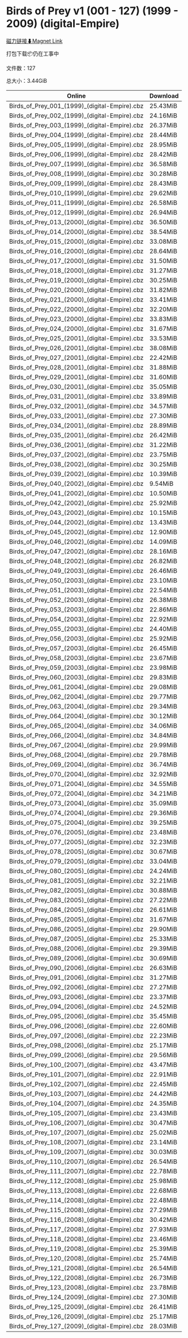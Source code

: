 # Birds of Prey v1 (001 - 127) (1999 - 2009) (digital-Empire)

[磁力链接⬇Magnet Link](magnet:?xt=urn:btih:73321f4c13bc11be060933b0826b2d9becb112c7&dn=Birds%20of%20Prey%20v1%20%28001%20-%20127%29%20%281999%20-%202009%29%20%28digital-Empire%29)

打包下载📦仍在工事中

文件数：127

总大小：3.44GiB

Online | Download
--- | ---
Birds\_of\_Prey\_001\_(1999)\_(digital-Empire).cbz | 25.43MiB
Birds\_of\_Prey\_002\_(1999)\_(digital-Empire).cbz | 24.16MiB
Birds\_of\_Prey\_003\_(1999)\_(digital-Empire).cbz | 26.37MiB
Birds\_of\_Prey\_004\_(1999)\_(digital-Empire).cbz | 28.44MiB
Birds\_of\_Prey\_005\_(1999)\_(digital-Empire).cbz | 28.95MiB
Birds\_of\_Prey\_006\_(1999)\_(digital-Empire).cbz | 28.42MiB
Birds\_of\_Prey\_007\_(1999)\_(digital-Empire).cbz | 36.58MiB
Birds\_of\_Prey\_008\_(1999)\_(digital-Empire).cbz | 30.28MiB
Birds\_of\_Prey\_009\_(1999)\_(digital-Empire).cbz | 28.43MiB
Birds\_of\_Prey\_010\_(1999)\_(digital-Empire).cbz | 29.62MiB
Birds\_of\_Prey\_011\_(1999)\_(digital-Empire).cbz | 26.58MiB
Birds\_of\_Prey\_012\_(1999)\_(digital-Empire).cbz | 26.94MiB
Birds\_of\_Prey\_013\_(2000)\_(digital-Empire).cbz | 36.50MiB
Birds\_of\_Prey\_014\_(2000)\_(digital-Empire).cbz | 38.54MiB
Birds\_of\_Prey\_015\_(2000)\_(digital-Empire).cbz | 33.08MiB
Birds\_of\_Prey\_016\_(2000)\_(digital-Empire).cbz | 28.64MiB
Birds\_of\_Prey\_017\_(2000)\_(digital-Empire).cbz | 31.50MiB
Birds\_of\_Prey\_018\_(2000)\_(digital-Empire).cbz | 31.27MiB
Birds\_of\_Prey\_019\_(2000)\_(digital-Empire).cbz | 30.25MiB
Birds\_of\_Prey\_020\_(2000)\_(digital-Empire).cbz | 31.82MiB
Birds\_of\_Prey\_021\_(2000)\_(digital-Empire).cbz | 33.41MiB
Birds\_of\_Prey\_022\_(2000)\_(digital-Empire).cbz | 32.20MiB
Birds\_of\_Prey\_023\_(2000)\_(digital-Empire).cbz | 33.83MiB
Birds\_of\_Prey\_024\_(2000)\_(digital-Empire).cbz | 31.67MiB
Birds\_of\_Prey\_025\_(2001)\_(digital-Empire).cbz | 33.53MiB
Birds\_of\_Prey\_026\_(2001)\_(digital-Empire).cbz | 38.08MiB
Birds\_of\_Prey\_027\_(2001)\_(digital-Empire).cbz | 22.42MiB
Birds\_of\_Prey\_028\_(2001)\_(digital-Empire).cbz | 31.88MiB
Birds\_of\_Prey\_029\_(2001)\_(digital-Empire).cbz | 31.60MiB
Birds\_of\_Prey\_030\_(2001)\_(digital-Empire).cbz | 35.05MiB
Birds\_of\_Prey\_031\_(2001)\_(digital-Empire).cbz | 33.89MiB
Birds\_of\_Prey\_032\_(2001)\_(digital-Empire).cbz | 34.57MiB
Birds\_of\_Prey\_033\_(2001)\_(digital-Empire).cbz | 27.30MiB
Birds\_of\_Prey\_034\_(2001)\_(digital-Empire).cbz | 28.89MiB
Birds\_of\_Prey\_035\_(2001)\_(digital-Empire).cbz | 26.42MiB
Birds\_of\_Prey\_036\_(2001)\_(digital-Empire).cbz | 31.22MiB
Birds\_of\_Prey\_037\_(2002)\_(digital-Empire).cbz | 23.75MiB
Birds\_of\_Prey\_038\_(2002)\_(digital-Empire).cbz | 30.25MiB
Birds\_of\_Prey\_039\_(2002)\_(digital-Empire).cbz | 10.39MiB
Birds\_of\_Prey\_040\_(2002)\_(digital-Empire).cbz | 9.54MiB
Birds\_of\_Prey\_041\_(2002)\_(digital-Empire).cbz | 10.50MiB
Birds\_of\_Prey\_042\_(2002)\_(digital-Empire).cbz | 25.92MiB
Birds\_of\_Prey\_043\_(2002)\_(digital-Empire).cbz | 10.15MiB
Birds\_of\_Prey\_044\_(2002)\_(digital-Empire).cbz | 13.43MiB
Birds\_of\_Prey\_045\_(2002)\_(digital-Empire).cbz | 12.90MiB
Birds\_of\_Prey\_046\_(2002)\_(digital-Empire).cbz | 14.09MiB
Birds\_of\_Prey\_047\_(2002)\_(digital-Empire).cbz | 28.16MiB
Birds\_of\_Prey\_048\_(2002)\_(digital-Empire).cbz | 26.82MiB
Birds\_of\_Prey\_049\_(2003)\_(digital-Empire).cbz | 26.46MiB
Birds\_of\_Prey\_050\_(2003)\_(digital-Empire).cbz | 23.10MiB
Birds\_of\_Prey\_051\_(2003)\_(digital-Empire).cbz | 22.54MiB
Birds\_of\_Prey\_052\_(2003)\_(digital-Empire).cbz | 26.38MiB
Birds\_of\_Prey\_053\_(2003)\_(digital-Empire).cbz | 22.86MiB
Birds\_of\_Prey\_054\_(2003)\_(digital-Empire).cbz | 22.92MiB
Birds\_of\_Prey\_055\_(2003)\_(digital-Empire).cbz | 24.40MiB
Birds\_of\_Prey\_056\_(2003)\_(digital-Empire).cbz | 25.92MiB
Birds\_of\_Prey\_057\_(2003)\_(digital-Empire).cbz | 26.45MiB
Birds\_of\_Prey\_058\_(2003)\_(digital-Empire).cbz | 23.67MiB
Birds\_of\_Prey\_059\_(2003)\_(digital-Empire).cbz | 23.98MiB
Birds\_of\_Prey\_060\_(2003)\_(digital-Empire).cbz | 29.83MiB
Birds\_of\_Prey\_061\_(2004)\_(digital-Empire).cbz | 29.08MiB
Birds\_of\_Prey\_062\_(2004)\_(digital-Empire).cbz | 29.77MiB
Birds\_of\_Prey\_063\_(2004)\_(digital-Empire).cbz | 29.34MiB
Birds\_of\_Prey\_064\_(2004)\_(digital-Empire).cbz | 30.12MiB
Birds\_of\_Prey\_065\_(2004)\_(digital-Empire).cbz | 34.06MiB
Birds\_of\_Prey\_066\_(2004)\_(digital-Empire).cbz | 34.84MiB
Birds\_of\_Prey\_067\_(2004)\_(digital-Empire).cbz | 29.99MiB
Birds\_of\_Prey\_068\_(2004)\_(digital-Empire).cbz | 29.78MiB
Birds\_of\_Prey\_069\_(2004)\_(digital-Empire).cbz | 36.74MiB
Birds\_of\_Prey\_070\_(2004)\_(digital-Empire).cbz | 32.92MiB
Birds\_of\_Prey\_071\_(2004)\_(digital-Empire).cbz | 34.55MiB
Birds\_of\_Prey\_072\_(2004)\_(digital-Empire).cbz | 34.21MiB
Birds\_of\_Prey\_073\_(2004)\_(digital-Empire).cbz | 35.09MiB
Birds\_of\_Prey\_074\_(2004)\_(digital-Empire).cbz | 29.36MiB
Birds\_of\_Prey\_075\_(2004)\_(digital-Empire).cbz | 39.25MiB
Birds\_of\_Prey\_076\_(2005)\_(digital-Empire).cbz | 23.48MiB
Birds\_of\_Prey\_077\_(2005)\_(digital-Empire).cbz | 32.23MiB
Birds\_of\_Prey\_078\_(2005)\_(digital-Empire).cbz | 30.67MiB
Birds\_of\_Prey\_079\_(2005)\_(digital-Empire).cbz | 33.04MiB
Birds\_of\_Prey\_080\_(2005)\_(digital-Empire).cbz | 24.24MiB
Birds\_of\_Prey\_081\_(2005)\_(digital-Empire).cbz | 32.21MiB
Birds\_of\_Prey\_082\_(2005)\_(digital-Empire).cbz | 30.88MiB
Birds\_of\_Prey\_083\_(2005)\_(digital-Empire).cbz | 27.22MiB
Birds\_of\_Prey\_084\_(2005)\_(digital-Empire).cbz | 26.61MiB
Birds\_of\_Prey\_085\_(2005)\_(digital-Empire).cbz | 31.67MiB
Birds\_of\_Prey\_086\_(2005)\_(digital-Empire).cbz | 29.90MiB
Birds\_of\_Prey\_087\_(2005)\_(digital-Empire).cbz | 25.33MiB
Birds\_of\_Prey\_088\_(2006)\_(digital-Empire).cbz | 29.39MiB
Birds\_of\_Prey\_089\_(2006)\_(digital-Empire).cbz | 30.69MiB
Birds\_of\_Prey\_090\_(2006)\_(digital-Empire).cbz | 26.63MiB
Birds\_of\_Prey\_091\_(2006)\_(digital-Empire).cbz | 31.27MiB
Birds\_of\_Prey\_092\_(2006)\_(digital-Empire).cbz | 27.27MiB
Birds\_of\_Prey\_093\_(2006)\_(digital-Empire).cbz | 23.37MiB
Birds\_of\_Prey\_094\_(2006)\_(digital-Empire).cbz | 24.52MiB
Birds\_of\_Prey\_095\_(2006)\_(digital-Empire).cbz | 35.45MiB
Birds\_of\_Prey\_096\_(2006)\_(digital-Empire).cbz | 22.60MiB
Birds\_of\_Prey\_097\_(2006)\_(digital-Empire).cbz | 22.23MiB
Birds\_of\_Prey\_098\_(2006)\_(digital-Empire).cbz | 25.17MiB
Birds\_of\_Prey\_099\_(2006)\_(digital-Empire).cbz | 29.56MiB
Birds\_of\_Prey\_100\_(2007)\_(digital-Empire).cbz | 43.47MiB
Birds\_of\_Prey\_101\_(2007)\_(digital-Empire).cbz | 22.91MiB
Birds\_of\_Prey\_102\_(2007)\_(digital-Empire).cbz | 22.45MiB
Birds\_of\_Prey\_103\_(2007)\_(digital-Empire).cbz | 24.42MiB
Birds\_of\_Prey\_104\_(2007)\_(digital-Empire).cbz | 24.35MiB
Birds\_of\_Prey\_105\_(2007)\_(digital-Empire).cbz | 23.43MiB
Birds\_of\_Prey\_106\_(2007)\_(digital-Empire).cbz | 30.47MiB
Birds\_of\_Prey\_107\_(2007)\_(digital-Empire).cbz | 25.02MiB
Birds\_of\_Prey\_108\_(2007)\_(digital-Empire).cbz | 23.14MiB
Birds\_of\_Prey\_109\_(2007)\_(digital-Empire).cbz | 30.03MiB
Birds\_of\_Prey\_110\_(2007)\_(digital-Empire).cbz | 26.54MiB
Birds\_of\_Prey\_111\_(2007)\_(digital-Empire).cbz | 22.78MiB
Birds\_of\_Prey\_112\_(2008)\_(digital-Empire).cbz | 25.98MiB
Birds\_of\_Prey\_113\_(2008)\_(digital-Empire).cbz | 22.68MiB
Birds\_of\_Prey\_114\_(2008)\_(digital-Empire).cbz | 22.48MiB
Birds\_of\_Prey\_115\_(2008)\_(digital-Empire).cbz | 27.29MiB
Birds\_of\_Prey\_116\_(2008)\_(digital-Empire).cbz | 30.42MiB
Birds\_of\_Prey\_117\_(2008)\_(digital-Empire).cbz | 27.93MiB
Birds\_of\_Prey\_118\_(2008)\_(digital-Empire).cbz | 23.46MiB
Birds\_of\_Prey\_119\_(2008)\_(digital-Empire).cbz | 25.39MiB
Birds\_of\_Prey\_120\_(2008)\_(digital-Empire).cbz | 25.74MiB
Birds\_of\_Prey\_121\_(2008)\_(digital-Empire).cbz | 26.54MiB
Birds\_of\_Prey\_122\_(2008)\_(digital-Empire).cbz | 26.73MiB
Birds\_of\_Prey\_123\_(2008)\_(digital-Empire).cbz | 23.78MiB
Birds\_of\_Prey\_124\_(2009)\_(digital-Empire).cbz | 27.30MiB
Birds\_of\_Prey\_125\_(2009)\_(digital-Empire).cbz | 26.41MiB
Birds\_of\_Prey\_126\_(2009)\_(digital-Empire).cbz | 25.17MiB
Birds\_of\_Prey\_127\_(2009)\_(digital-Empire).cbz | 28.03MiB